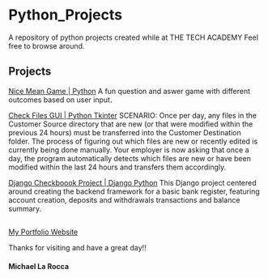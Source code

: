 # Python_Projects
A repository of python projects created while at THE TECH ACADEMY
Feel free to browse around.

## Projects

[Nice Mean Game | Python](https://github.com/Michael1388/Python_Projects/tree/main/Exercises/Nice_Mean_Game) A fun question and aswer game with different outcomes based on user input.

[Check Files GUI | Python Tkinter](https://github.com/Michael1388/Python_Projects/tree/main/Exercises/Tkinter_Sqlite)
SCENARIO: Once per day, any files in the Customer Source directory that are new (or that were modified within the previous 24 hours) must be transferred into the Customer Destination folder. The process of figuring out which files are new or recently edited is currently being done manually. Your employer is now asking that once a day, the program automatically detects which files are new or have been modified within the last 24 hours and transfers them accordingly.  

[Django Checkboook Project | Django Python](https://github.com/Michael1388/Python_Projects/tree/main/Django_Apps)
This Django project centered around creating the backend framework for a basic bank register, featuring account creation, deposits and withdrawals transactions and balance summary.

## 

[My Portfolio Website](http://michael-larocca.com/)

Thanks for visiting and have a great day!!

#### Michael La Rocca
